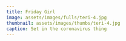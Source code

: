 ```yaml
---
title: Friday Girl
image: assets/images/fulls/teri-4.jpg
thumbnail: assets/images/thumbs/teri-4.jpg
caption: Set in the coronavirus thing
---
```

